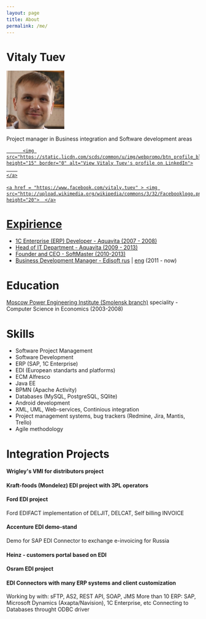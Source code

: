 ```yaml
---
layout: page
title: About
permalink: /me/
---
```

# Vitaly Tuev

<div class="greetings">
<img class="me" src="/images/me.jpg" alt="A photo of me" width="30%">
</div>

Project manager in Business integration and Software development areas


<div>
<a href="http://ru.linkedin.com/in/tuevv">
      
          <img src="https://static.licdn.com/scds/common/u/img/webpromo/btn_profile_bluetxt_80x15.png" height="15" border="0" alt="View Vitaly Tuev's profile on LinkedIn">
        
    </a>
    
    <a href = "https://www.facebook.com/vitaly.tuev" > <img src="http://upload.wikimedia.org/wikipedia/commons/3/32/Facebooklogo.png" height="20">  </a>
</div>



# Expirience

- 1C Enterprise (ERP) Developer - Aquavita (2007 - 2008)
- Head of IT Department - Aquavita (2009 - 2013)
- Founder and CEO - SoftMaster (2010-2013)
- Business Development Manager - Edisoft [rus](http://ediweb.ru/) | [eng](http://edisoft.ee/eng/) (2011 - now)

# Education

 [Moscow Power Engineering Institute (Smolensk branch)](http://mpei.ru/lang/en/Pages/default.aspx)
speciality - Computer Science in Economics (2003-2008)

# Skills

- Software Project Management
- Software Development
- ERP (SAP, 1C Enterprise)
- EDI (European standarts and platforms)
- ECM Alfresco
- Java EE
- BPMN (Apache Activity)
- Databases (MySQL, PostgreSQL, SQlite)
- Android development
- XML, UML, Web-services, Continious integration
- Project management systems, bug trackers (Redmine, Jira, Mantis, Trello)
- Agile methodology

# Integration Projects

#### Wrigley's VMI for distributors project
#### Kraft-foods (Mondelez) EDI project with 3PL operators
#### Ford EDI project
Ford EDIFACT implementation of DELJIT, DELCAT, Self billing INVOICE
#### Accenture EDI demo-stand
Demo for SAP EDI Connector to exchange e-invoicing for Russia 
#### Heinz - customers portal based on EDI
#### Osram EDI project
#### EDI Connectors with many ERP systems and client customization
Working by with: sFTP, AS2, REST API, SOAP, JMS
More than 10 ERP: SAP, Microsoft Dynamics (Axapta/Navision), 1C Enterprise, etc
Connecting to Databases throught ODBC driver
